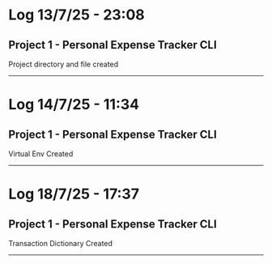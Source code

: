 # Log 13/7/25 - 23:08
## Project 1 - Personal Expense Tracker CLI
Project directory and file created

---

# Log 14/7/25 - 11:34
## Project 1 - Personal Expense Tracker CLI
Virtual Env Created

---

# Log 18/7/25 - 17:37
## Project 1 - Personal Expense Tracker CLI
Transaction Dictionary Created

---

